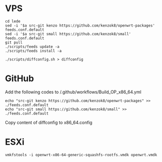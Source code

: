 # VPS

``` shell
cd lede
sed -i '$a src-git kenzo https://github.com/kenzok8/openwrt-packages' feeds.conf.default
sed -i '$a src-git small https://github.com/kenzok8/small' feeds.conf.default
git pull
./scripts/feeds update -a
./scripts/feeds install -a
```

``` shell
./scripts/diffconfig.sh > diffconfig
```

# GitHub

Add the following codes to /.github/workflows/Build_OP_x86_64.yml

``` shell
echo "src-git kenzo https://github.com/kenzok8/openwrt-packages" >> ./feeds.conf.default
echo "src-git small https://github.com/kenzok8/small" >> ./feeds.conf.default
```

Copy content of diffconfig to x86_64.config

# ESXi

``` shell
vmkfstools -i openwrt-x86-64-generic-squashfs-rootfs.vmdk openwrt.vmdk
```
